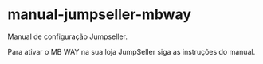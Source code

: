 # manual-jumpseller-mbway
Manual de configuração Jumpseller.

Para ativar o MB WAY na sua loja JumpSeller siga as instruções do manual.

